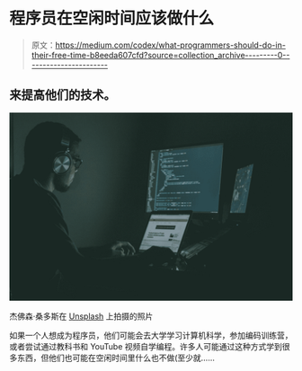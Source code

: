 # 程序员在空闲时间应该做什么

> 原文：<https://medium.com/codex/what-programmers-should-do-in-their-free-time-b8eeda607cfd?source=collection_archive---------0----------------------->

## 来提高他们的技术。

![](img/58db2060abd1d712d17860e28136d32b.png)

杰佛森·桑多斯在 [Unsplash](https://unsplash.com?utm_source=medium&utm_medium=referral) 上拍摄的照片

如果一个人想成为程序员，他们可能会去大学学习计算机科学，参加编码训练营，或者尝试通过教科书和 YouTube 视频自学编程。许多人可能通过这种方式学到很多东西，但他们也可能在空闲时间里什么也不做(至少就……